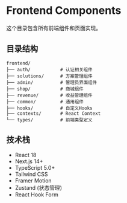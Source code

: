 # Frontend Components

这个目录包含所有前端组件和页面实现。

## 目录结构

```
frontend/
├── auth/           # 认证相关组件
├── solutions/      # 方案管理组件
├── admin/          # 管理员界面组件
├── shop/           # 商城组件
├── revenue/        # 收益管理组件
├── common/         # 通用组件
├── hooks/          # 自定义Hooks
├── contexts/       # React Context
└── types/          # 前端类型定义
```

## 技术栈

- React 18
- Next.js 14+
- TypeScript 5.0+
- Tailwind CSS
- Framer Motion
- Zustand (状态管理)
- React Hook Form